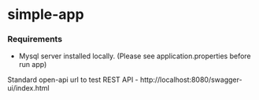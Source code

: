 # simple-app

### Requirements
- Mysql server installed locally. (Please see application.properties before run app)

Standard open-api url to test REST API - http://localhost:8080/swagger-ui/index.html

